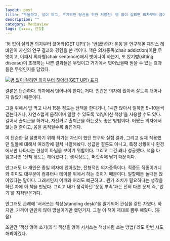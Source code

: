 ```yaml
---
layout: post
title: "우울하고, 살이 찌고, 무기력한 당신을 위한 처방전: 병 없이 살려면 의자부터 끊어라(GET UP!)"
description: ""
category: Mediaview
tags: [★★★★, 건강]
---
```


'병 없이 살려면 의자부터 끊어라(GET UP!)'는 '반(反)의자 운동'을 연구해온 제임스 레바인이 자신의 연구 결과와 경험을 쓴 책이다.
책은 의자중독(chair addiction)이란 무엇이고,
어째서 의자형(chair sentence)에서 벗어나야 하는지,
또 앉기병(sitting disease)이 초래하는 나쁜 결과들은 무엇이고
거기에서 벗어났을때 얻을 수 있는 효과들은 무엇인지를 담았다.

[![병 없이 살려면 의자부터 끊어라(GET UP!) 표지](https://lh3.googleusercontent.com/-LVjLuIPdm3g/VTjwyV5HhEI/AAAAAAAAPTM/hnAMqnIeH88/w270/getup-book-2015.jpg "현대 도시인들이 우울하고, 살찌고, 무기력한 이유를 '앉기'에서 찾았다.")](http://www.aladin.co.kr/shop/wproduct.aspx?ISBN=8960868086&ttbkey=ttbreznoa0249001&COPYPaper=1)

결론은 단순하다.
의자에서 벗어나야 한다는거다.
인간은 의자에 앉아서 살도록 태어나지 않았기 때문이다.

그걸 위해서 밥 먹고 나서 15분 정도는 산책을 한다거나,
1시간 앉아서 일하면 5~10분씩 걷는다거나,
자연스럽게 움직이며 일할 수 있도록 '러닝머신 책상'을 사용할 수도 있다.
걸어서 출퇴근을 하거나, 자전거로 출퇴근을 하는것도 좋은 방법이다.
어쨌든 의자에서 앉는걸 줄이고, 몸을 움직일수록 좋은거다.

이 단순한 걸 설명하기 위해 작가는 자신이 했던 연구와 실험 결과, 그리고 실제 적용했던 일들에 대해서 여러장에 걸쳐 나열해놨다.
성급한 결론도 아니고, 특정 상황이나 환경에서만 나타나는 현상이 아님을 보이기 위함이다.
그리고 그건 꽤나 성공했다.
책을 다 읽고나면 '산책 정도는 해야겠다'는 생각정도는 머릿속에 남기 때문이다.

안그래도 나 개인은 종일 의자에 앉아있는, 전형적인 의자중독이다.
직종도 직종이거니와 취미도 대부분이 컴퓨터나 테이블 위에서 하는 것이기 때문이다.
일할때든 놀때든 앉아있다는 말이다.
그래서인지 어깨와 허리도 뻐근하고.. 뭔가 조치가 필요하다는 생각을 하던 차에 이 책을 만났다.
그리고 내가 생각하던 '운동 부족'과는 전혀 다른 문제 즉, '앉기'를 지적받은거다.

안그래도 근래에 '서서쓰는 책상(standing desk)'을 알게되어 관심을 갖던 차였다.
하지만, 가격이 만만치 않아 망설이기만 했던거지.
그걸 이 책이 제대로 뽐뿌 해줬다. (웃음)

조만간 '책상 얹어 쓰기(좌식 책상을 얹어 서서쓰는 책상처럼 쓰는 방법)'라도 한번 시도해봐야겠다.
